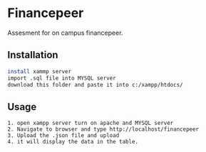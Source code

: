 # Financepeer

Assesment for on campus financepeer.

## Installation

```bash
install xammp server
import .sql file into MYSQL server
download this folder and paste it into c:/xampp/htdocs/
```




## Usage

```
1. open xampp server turn on apache and MYSQL server
2. Navigate to browser and type http://localhost/financepeer
3. Upload the .json file and upload
4. it will display the data in the table.
```
